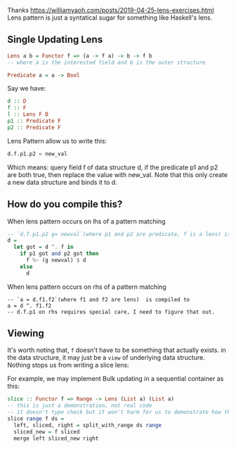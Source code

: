 Thanks https://williamyaoh.com/posts/2019-04-25-lens-exercises.html
Lens pattern is just a syntatical sugar for something like Haskell's lens.

## Single Updating Lens

```haskell
Lens a b = Functor f => (a -> f a) -> b -> f b
-- where a is the interested field and b is the outer structure

Predicate a = a -> Bool
```
Say we have:
<!-- a data structure `d`, and an interested field `f`, a lense `l` of type `Lens f d`, and a predicate `p` of type `` -->
```haskell
d :: D
f :: F
l :: Lens F D
p1 :: Predicate F
p2 :: Predicate F
```
Lens Pattern allow us to write this:
```python
d.f.p1.p2 = new_val
```
Which means: query field f of data structure d, if the predicate p1 and p2 are both true, then replace the value with new_val. Note that this only create a new data structure and binds it to d.

## How do you compile this? 
When lens pattern occurs on lhs of a pattern matching
```hs
-- `d.f.p1.p2 g= newval`(where p1 and p2 are predicate, f is a lens) is compiled to
d = 
  let got = d ^. f in
    if p1 got and p2 got then
      f %~ (g newval) $ d
    else
      d
```
When lens pattern occurs on rhs of a pattern matching
```
-- `a = d.f1.f2`(where f1 and f2 are lens)  is compiled to
a = d ^. f1.f2
-- d.f.p1 on rhs requires special care, I need to figure that out.
```

## Viewing

It's worth noting that, `f` doesn't have to be something that actually exists.
in the data structure, it may just be a `view` of underlying data structure. Nothing stops us from writing a slice lens:

For example, we may implement Bulk updating in a sequential container as this:

```haskell
slice :: Functor f => Range -> Lens (List a) (List a)
-- this is just a demonstration, not real code 
-- it doesn't type check but it won't harm for us to demonstrate how this works.
slice range f ds = 
  left, sliced, right = split_with_range ds range
  sliced_new = f sliced
  merge left sliced_new right
```
